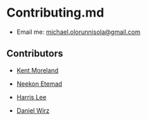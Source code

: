 # Contributing.md

* Email me: michael.olorunnisola@gmail.com

## Contributors

* [Kent Moreland](https://github.com/kentmoreland)

* [Neekon Etemad](https://github.com/neekon91)

* [Harris Lee](https://github.com/strongharris)

* [Daniel Wirz](https://github.com/djwirz)


